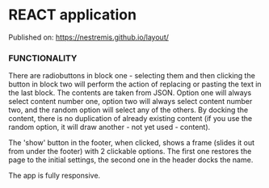 # REACT application 

Published on: https://nestremis.github.io/layout/


### FUNCTIONALITY
There are radiobuttons in block one - selecting them and then clicking the button in block two will perform the action of replacing or pasting the text in the last block. The contents are taken from JSON. 
Option one will always select content number one, option two will always select content number two, and the random option will select any of the others. 
By docking the content, there is no duplication of already existing content (if you use the random option, it will draw another - not yet used - content). 

The 'show' button in the footer, when clicked, shows a frame (slides it out from under the footer) with 2 clickable options. The first one restores the page to the initial settings, the second one in the header docks the name.

The app is fully responsive.

